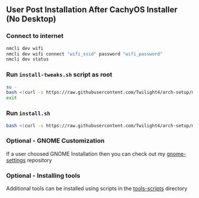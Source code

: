 ## User Post Installation After CachyOS Installer (No Desktop)
### Connect to internet
```bash
nmcli dev wifi
nmcli dev wifi connect "wifi_ssid" password "wifi_password"
nmcli dev status
```

### Run `install-tweaks.sh` script as root
```bash
su -
bash <(curl -s https://raw.githubusercontent.com/Twilight4/arch-setup/main/install-tweaks.sh)
exit
```

### Run `install.sh`
```bash
bash <(curl -s https://raw.githubusercontent.com/Twilight4/arch-setup/main/install-tweaks.sh)
```
### Optional - GNOME Customization
If a user choosed GNOME Installation then you can check out my [gnome-settings](https://github.com/Twilight4/gnome-settings/) repository

### Optional - Installing tools
Additional tools can be installed using scripts in the [tools-scripts](https://github.com/Twilight4/arch-setup/tools-scripts) directory
